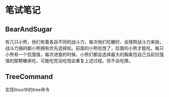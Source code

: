 # 笔试笔记

## BearAndSugar

有几只小熊，他们有着各自不同的战斗力，每次他们吃糖时，会按照战斗力来拍，战斗力搞的额小熊拥有优先选择权。前面的小熊吃饱了，后面的小熊才能吃。每只小熊有一个饥饿值，每次进食的时候，小熊们都会选择最大的胸条包自己当前饥饿值的那颗糖来吃，可能吃完没吃饱会重复上述过程。但不会吃撑。

## TreeCommand

实现linux中的tree命令